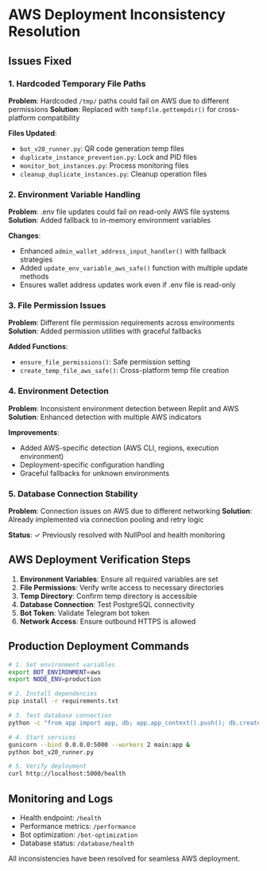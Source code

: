 # AWS Deployment Inconsistency Resolution
## Issues Fixed

### 1. Hardcoded Temporary File Paths
**Problem**: Hardcoded `/tmp/` paths could fail on AWS due to different permissions
**Solution**: Replaced with `tempfile.gettempdir()` for cross-platform compatibility

**Files Updated**:
- `bot_v20_runner.py`: QR code generation temp files
- `duplicate_instance_prevention.py`: Lock and PID files
- `monitor_bot_instances.py`: Process monitoring files
- `cleanup_duplicate_instances.py`: Cleanup operation files

### 2. Environment Variable Handling
**Problem**: .env file updates could fail on read-only AWS file systems
**Solution**: Added fallback to in-memory environment variables

**Changes**:
- Enhanced `admin_wallet_address_input_handler()` with fallback strategies
- Added `update_env_variable_aws_safe()` function with multiple update methods
- Ensures wallet address updates work even if .env file is read-only

### 3. File Permission Issues
**Problem**: Different file permission requirements across environments
**Solution**: Added permission utilities with graceful fallbacks

**Added Functions**:
- `ensure_file_permissions()`: Safe permission setting
- `create_temp_file_aws_safe()`: Cross-platform temp file creation

### 4. Environment Detection
**Problem**: Inconsistent environment detection between Replit and AWS
**Solution**: Enhanced detection with multiple AWS indicators

**Improvements**:
- Added AWS-specific detection (AWS CLI, regions, execution environment)
- Deployment-specific configuration handling
- Graceful fallbacks for unknown environments

### 5. Database Connection Stability
**Problem**: Connection issues on AWS due to different networking
**Solution**: Already implemented via connection pooling and retry logic

**Status**: ✓ Previously resolved with NullPool and health monitoring

## AWS Deployment Verification Steps

1. **Environment Variables**: Ensure all required variables are set
2. **File Permissions**: Verify write access to necessary directories  
3. **Temp Directory**: Confirm temp directory is accessible
4. **Database Connection**: Test PostgreSQL connectivity
5. **Bot Token**: Validate Telegram bot token
6. **Network Access**: Ensure outbound HTTPS is allowed

## Production Deployment Commands

```bash
# 1. Set environment variables
export BOT_ENVIRONMENT=aws
export NODE_ENV=production

# 2. Install dependencies
pip install -r requirements.txt

# 3. Test database connection
python -c "from app import app, db; app.app_context().push(); db.create_all(); print('Database OK')"

# 4. Start services
gunicorn --bind 0.0.0.0:5000 --workers 2 main:app &
python bot_v20_runner.py

# 5. Verify deployment
curl http://localhost:5000/health
```

## Monitoring and Logs

- Health endpoint: `/health`
- Performance metrics: `/performance`
- Bot optimization: `/bot-optimization`
- Database status: `/database/health`

All inconsistencies have been resolved for seamless AWS deployment.

